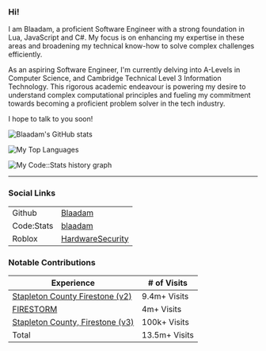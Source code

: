 ### Hi!

I am Blaadam, a proficient Software Engineer with a strong foundation in Lua, JavaScript and C#. My focus is on enhancing my expertise in these areas and broadening my technical know-how to solve complex challenges efficiently.

As an aspiring Software Engineer, I'm currently delving into A-Levels in Computer Science, and Cambridge Technical Level 3 Information Technology. This rigorous academic endeavour is powering my desire to understand complex computational principles and fueling my commitment towards becoming a proficient problem solver in the tech industry.

I hope to talk to you soon!

![Blaadam's GitHub stats](https://github-readme-stats-gray-eight-32.vercel.app/api?username=Blaadam&count_private=true&show_icons=true)

![My Top Languages](https://github-readme-stats.vercel.app/api/top-langs/?username=Blaadam&layout=compact)

![My Code::Stats history graph](https://codestats-readme.wegfan.cn/history-graph/blaadam?grid_color=e8e8e8&text_color=666666&zeroline_color=ababab&language_colors=["rgba(0,0,115,1)","rgba(71,175,244,1)","rgba(105,197,163,1)","rgba(241,224,90,1)","rgba(43,116,137,1)","rgba(243,154,7,1)","rgba(41,41,41,1)","rgba(156,66,33,1)","rgba(23,134,0,1)"])

---

### Social Links
|              |                                                 |
|--------------|-------------------------------------------------|
| Github       | [Blaadam](https://github.com/Blaadam)           |
| Code:Stats   | [blaadam](https://codestats.net/users/blaadam)  |
| Roblox       | [HardwareSecurity](https://www.roblox.com/users/5557366/profile) |

### Notable Contributions
| Experience | # of Visits |
|--------------|-------------------------------------------------|
| [Stapleton County Firestone (v2)](https://www.roblox.com/games/579211007/Stapleton-County-Firestone)       | 9.4m+ Visits         |
| [FIRESTORM](https://www.roblox.com/games/10631992122/FIRESTORM)   | 4m+ Visits  |
| [Stapleton County, Firestone (v3)](https://www.roblox.com/games/3290173920/Stapleton-County-Firestone-BETA) | 100k+ Visits |
| Total | 13.5m+ Visits |


